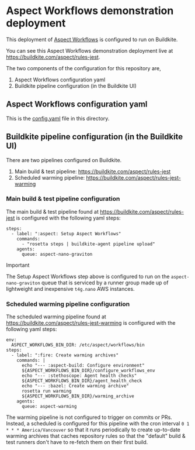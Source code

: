 # Aspect Workflows demonstration deployment

This deployment of [Aspect Workflows](https://www.aspect.build/workflows) is configured to run on Buildkite.

You can see this Aspect Workflows demonstration deployment live at
https://buildkite.com/aspect/rules-jest.

The two components of the configuration for this repository are,

1. Aspect Workflows configuration yaml
1. Buildkite pipeline configuration (in the Buildkite UI)

## Aspect Workflows configuration yaml

This is the [config.yaml](./config.yaml) file in this directory.

## Buildkite pipeline configuration (in the Buildkite UI)

There are two pipelines configured on Buildkite.

1. Main build & test pipeline: https://buildkite.com/aspect/rules-jest
2. Scheduled warming pipeline: https://buildkite.com/aspect/rules-jest-warming

### Main build & test pipeline configuration

The main build & test pipeline found at https://buildkite.com/aspect/rules-jest is configured
with the following yaml steps:

```
steps:
  - label: ":aspect: Setup Aspect Workflows"
    commands:
      - "rosetta steps | buildkite-agent pipeline upload"
    agents:
      queue: aspect-nano-graviton
```

> [!IMPORTANT]
> The Setup Aspect Workflows step above is configured to run on the `aspect-nano-graviton` queue that is serviced by a runner group made up of lightweight and inexpensive `t4g.nano` AWS instances.

### Scheduled warming pipeline configuration

The scheduled warming pipeline found at https://buildkite.com/aspect/rules-jest-warming is
configured with the following yaml steps:

```
env:
  ASPECT_WORKFLOWS_BIN_DIR: /etc/aspect/workflows/bin
steps:
  - label: ":fire: Create warming archives"
    commands: |
      echo "--- :aspect-build: Configure environment"
      ${ASPECT_WORKFLOWS_BIN_DIR}/configure_workflows_env
      echo "--- :stethoscope: Agent health checks"
      ${ASPECT_WORKFLOWS_BIN_DIR}/agent_health_check
      echo "--- :bazel: Create warming archive"
      rosetta run warming
      ${ASPECT_WORKFLOWS_BIN_DIR}/warming_archive
    agents:
      queue: aspect-warming
```

The warming pipeline is not configured to trigger on commits or PRs. Instead, a scheduled is
configured for this pipeline with the cron interval `0 1 * * * America/Vancouver` so that it
runs periodically to create up-to-date warming archives that caches repository rules so that the
"default" build & test runners don't have to re-fetch them on their first build.
